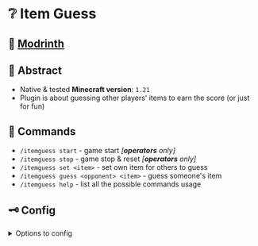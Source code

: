 # ❔ Item Guess

## 🚰 [Modrinth]()

## 🌃 Abstract

- Native & tested **Minecraft version**: `1.21`
- Plugin is about guessing other players' items to earn the score (or just for fun)

## 💭 Commands

- `/itemguess start` - game start _[**operators** only]_
- `/itemguess stop` - game stop & reset _[**operators** only]_
- `/itemguess set <item>` - set own item for others to guess
- `/itemguess guess <opponent> <item>` - guess someone's item
- `/itemguess help` - list all the possible commands usage

## 🗝 Config


<details>
<summary>Options to config</summary>

- `Feedback Enabled` : extra-feedback messages on guessing item [default: `true`]
- `Scoreboard Enabled` : display or hide scoreboard [default: `true`]
- `Score` : the number of points that players will be rewarded with guessing prizes (only available with _scoreboard_; **integers** only) [default: `1`]

</details>


